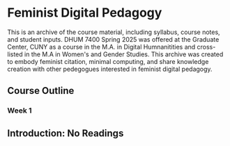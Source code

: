 # Feminist Digital Pedagogy
This is an archive of the course material, including syllabus, course notes, and student inputs. DHUM 7400 Spring 2025 was offered at the Graduate Center, CUNY as a course in the M.A. in Digital Humnanitities and cross-listed in the M.A in Women's and Gender Studies. This archive was created to embody feminist citation, minimal computing, and share knowledge creation with other pedegogues interested in feminist digital pedagogy. 
## Course Outline
### Week 1
Introduction: No Readings
--
